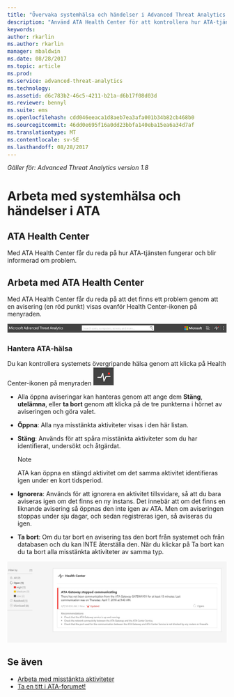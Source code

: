 ```yaml
---
title: "Övervaka systemhälsa och händelser i Advanced Threat Analytics | Microsoft Docs"
description: "Använd ATA Health Center för att kontrollera hur ATA-tjänsten fungerar och om du vill bli meddelad om potentiella problem och granska händelser i Loggboken."
keywords: 
author: rkarlin
ms.author: rkarlin
manager: mbaldwin
ms.date: 08/28/2017
ms.topic: article
ms.prod: 
ms.service: advanced-threat-analytics
ms.technology: 
ms.assetid: d6c783b2-46c5-4211-b21a-d6b17f08d03d
ms.reviewer: bennyl
ms.suite: ems
ms.openlocfilehash: cdd046eeaca1d8aeb7ea3afa001b34b82cb468b0
ms.sourcegitcommit: 46dd0e695f16a0dd23bbfa140eba15ea6a34d7af
ms.translationtype: MT
ms.contentlocale: sv-SE
ms.lasthandoff: 08/28/2017
---
```

*Gäller för: Advanced Threat Analytics version 1.8*


# <a name="working-with-ata-system-health-and-events"></a>Arbeta med systemhälsa och händelser i ATA

## <a name="ata-health-center"></a>ATA Health Center
Med ATA Health Center får du reda på hur ATA-tjänsten fungerar och blir informerad om problem.

## <a name="working-with-the-ata-health-center"></a>Arbeta med ATA Health Center
Med ATA Health Center får du reda på att det finns ett problem genom att en avisering (en röd punkt) visas ovanför Health Center-ikonen på menyraden.

![Verktygsfält med röd punkt för ATA Health Center](media/ATA-Health-Center-Alert-red-dot.png)

### <a name="managing-ata-health"></a>Hantera ATA-hälsa
Du kan kontrollera systemets övergripande hälsa genom att klicka på Health Center-ikonen på menyraden ![ATA Health Center-ikon](media/ATA-red-dot.png)

-   Alla öppna aviseringar kan hanteras genom att ange dem **Stäng**, **utelämna**, eller **ta bort** genom att klicka på de tre punkterna i hörnet av aviseringen och göra valet.

-   **Öppna**: Alla nya misstänkta aktiviteter visas i den här listan.

-   **Stäng**: Används för att spåra misstänkta aktiviteter som du har identifierat, undersökt och åtgärdat.

    > [!NOTE]
    > ATA kan öppna en stängd aktivitet om det samma aktivitet identifieras igen under en kort tidsperiod.

-   **Ignorera**: Används för att ignorera en aktivitet tillsvidare, så att du bara aviseras igen om det finns en ny instans. Det innebär att om det finns en liknande avisering så öppnas den inte igen av ATA. Men om aviseringen stoppas under sju dagar, och sedan registreras igen, så aviseras du igen.

- **Ta bort**: Om du tar bort en avisering tas den bort från systemet och från databasen och du kan INTE återställa den. När du klickar på Ta bort kan du ta bort alla misstänkta aktiviteter av samma typ.



![Bild av ATA Health Center-problem](media/ATA-Health-Issue.JPG)






## <a name="see-also"></a>Se även

- [Arbeta med misstänkta aktiviteter](working-with-suspicious-activities.md)
- [Ta en titt i ATA-forumet!](https://social.technet.microsoft.com/Forums/security/home?forum=mata)
